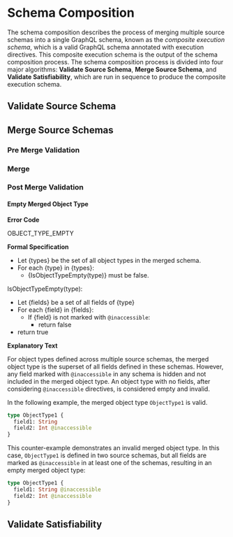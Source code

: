# Schema Composition

The schema composition describes the process of merging multiple source schemas
into a single GraphQL schema, known as the _composite execution schema_, which
is a valid GraphQL schema annotated with execution directives. This composite
execution schema is the output of the schema composition process. The schema
composition process is divided into four major algorithms: **Validate Source
Schema**, **Merge Source Schema**, and **Validate Satisfiability**, which are
run in sequence to produce the composite execution schema.

## Validate Source Schema

## Merge Source Schemas

### Pre Merge Validation

### Merge

### Post Merge Validation

#### Empty Merged Object Type 

**Error Code**

OBJECT_TYPE_EMPTY

**Formal Specification**

- Let {types} be the set of all object types in the merged schema.
- For each {type} in {types}:
  - {IsObjectTypeEmpty(type)} must be false.

IsObjectTypeEmpty(type):

- Let {fields} be a set of all fields of {type} 
- For each {field} in {fields}:
  - If {field} is not marked with `@inaccessible`:
    - return false
- return true

**Explanatory Text**

For object types defined across multiple source schemas, the merged object type is the superset of all fields defined in these schemas. 
However, any field marked with `@inaccessible` in any schema is hidden and not included in the merged object type. 
An object type with no fields, after considering `@inaccessible` directives, is considered empty and invalid.

In the following example, the merged object type `ObjectType1` is valid. 

```graphql
type ObjectType1 {
  field1: String
  field2: Int @inaccessible
}
```

This counter-example demonstrates an invalid merged object type. 
In this case, `ObjectType1` is defined in two source schemas, but all fields are marked as `@inaccessible` in at least one of the schemas, resulting in an empty merged object type:

```graphql counter-example
type ObjectType1 {
  field1: String @inaccessible
  field2: Int @inaccessible
}
```

## Validate Satisfiability
